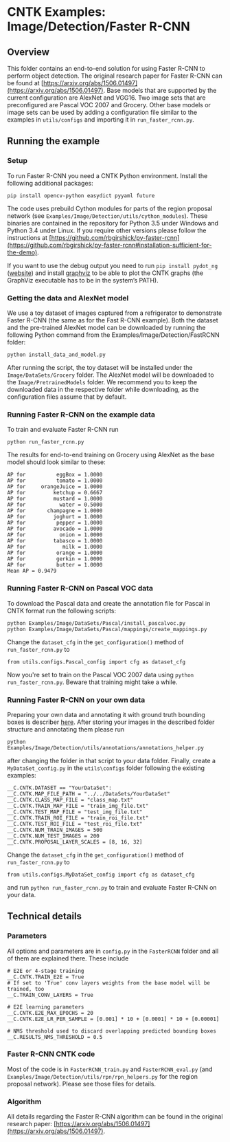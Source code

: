 # CNTK Examples: Image/Detection/Faster R-CNN

## Overview

This folder contains an end-to-end solution for using Faster R-CNN to perform object detection. 
The original research paper for Faster R-CNN can be found at [https://arxiv.org/abs/1506.01497](https://arxiv.org/abs/1506.01497).
Base models that are supported by the current configuration are AlexNet and VGG16. 
Two image sets that are preconfigured are Pascal VOC 2007 and Grocery. 
Other base models or image sets can be used by adding a configuration file similar to the examples in `utils/configs` and importing it in `run_faster_rcnn.py`.

## Running the example

### Setup

To run Faster R-CNN you need a CNTK Python environment. Install the following additional packages:

```
pip install opencv-python easydict pyyaml future
```

The code uses prebuild Cython modules for parts of the region proposal network (see `Examples/Image/Detection/utils/cython_modules`). 
These binaries are contained in the repository for Python 3.5 under Windows and Python 3.4 under Linux.
If you require other versions please follow the instructions at [https://github.com/rbgirshick/py-faster-rcnn](https://github.com/rbgirshick/py-faster-rcnn#installation-sufficient-for-the-demo).

If you want to use the debug output you need to run `pip install pydot_ng` ([website](https://pypi.python.org/pypi/pydot-ng)) and install [graphviz](http://graphviz.org/) to be able to plot the CNTK graphs (the GraphViz executable has to be in the system’s PATH).

### Getting the data and AlexNet model

We use a toy dataset of images captured from a refrigerator to demonstrate Faster R-CNN (the same as for the Fast R-CNN example). Both the dataset and the pre-trained AlexNet model can be downloaded by running the following Python command from the Examples/Image/Detection/FastRCNN folder:

`python install_data_and_model.py`

After running the script, the toy dataset will be installed under the `Image/DataSets/Grocery` folder. The AlexNet model will be downloaded to the `Image/PretrainedModels` folder. 
We recommend you to keep the downloaded data in the respective folder while downloading, as the configuration files assume that by default.

### Running Faster R-CNN on the example data

To train and evaluate Faster R-CNN run 

`python run_faster_rcnn.py`

The results for end-to-end training on Grocery using AlexNet as the base model should look similar to these:

```
AP for          eggBox = 1.0000
AP for          tomato = 1.0000
AP for     orangeJuice = 1.0000
AP for         ketchup = 0.6667
AP for         mustard = 1.0000
AP for           water = 0.5000
AP for       champagne = 1.0000
AP for         joghurt = 1.0000
AP for          pepper = 1.0000
AP for         avocado = 1.0000
AP for           onion = 1.0000
AP for         tabasco = 1.0000
AP for            milk = 1.0000
AP for          orange = 1.0000
AP for          gerkin = 1.0000
AP for          butter = 1.0000
Mean AP = 0.9479
```

### Running Faster R-CNN on Pascal VOC data

To download the Pascal data and create the annotation file for Pascal in CNTK format run the following scripts:

```
python Examples/Image/DataSets/Pascal/install_pascalvoc.py
python Examples/Image/DataSets/Pascal/mappings/create_mappings.py
```

Change the `dataset_cfg` in the `get_configuration()` method of `run_faster_rcnn.py` to

```
from utils.configs.Pascal_config import cfg as dataset_cfg
```

Now you're set to train on the Pascal VOC 2007 data using `python run_faster_rcnn.py`. Beware that training might take a while.

### Running Faster R-CNN on your own data

Preparing your own data and annotating it with ground truth bounding boxes is describer [here](https://docs.microsoft.com/en-us/cognitive-toolkit/Object-Detection-using-Fast-R-CNN#train-on-your-own-data).
After storing your images in the described folder structure and annotating them please run

`python Examples/Image/Detection/utils/annotations/annotations_helper.py`

after changing the folder in that script to your data folder. Finally, create a `MyDataSet_config.py` in the `utils\configs` folder following the existing examples:

```
__C.CNTK.DATASET == "YourDataSet":
__C.CNTK.MAP_FILE_PATH = "../../DataSets/YourDataSet"
__C.CNTK.CLASS_MAP_FILE = "class_map.txt"
__C.CNTK.TRAIN_MAP_FILE = "train_img_file.txt"
__C.CNTK.TEST_MAP_FILE = "test_img_file.txt"
__C.CNTK.TRAIN_ROI_FILE = "train_roi_file.txt"
__C.CNTK.TEST_ROI_FILE = "test_roi_file.txt"
__C.CNTK.NUM_TRAIN_IMAGES = 500
__C.CNTK.NUM_TEST_IMAGES = 200
__C.CNTK.PROPOSAL_LAYER_SCALES = [8, 16, 32]
```

Change the `dataset_cfg` in the `get_configuration()` method of `run_faster_rcnn.py` to

```
from utils.configs.MyDataSet_config import cfg as dataset_cfg
```

and run `python run_faster_rcnn.py` to train and evaluate Faster R-CNN on your data.

## Technical details

### Parameters

All options and parameters are in `config.py` in the `FasterRCNN` folder and all of them are explained there. These include

```
# E2E or 4-stage training
__C.CNTK.TRAIN_E2E = True
# If set to 'True' conv layers weights from the base model will be trained, too
__C.TRAIN_CONV_LAYERS = True

# E2E learning parameters
__C.CNTK.E2E_MAX_EPOCHS = 20
__C.CNTK.E2E_LR_PER_SAMPLE = [0.001] * 10 + [0.0001] * 10 + [0.00001]

# NMS threshold used to discard overlapping predicted bounding boxes
__C.RESULTS_NMS_THRESHOLD = 0.5
```

### Faster R-CNN CNTK code

Most of the code is in `FasterRCNN_train.py` and `FasterRCNN_eval.py` (and `Examples/Image/Detection/utils/rpn/rpn_helpers.py` for the region proposal network). Please see those files for details.

### Algorithm 

All details regarding the Faster R-CNN algorithm can be found in the original research paper: [https://arxiv.org/abs/1506.01497](https://arxiv.org/abs/1506.01497).
